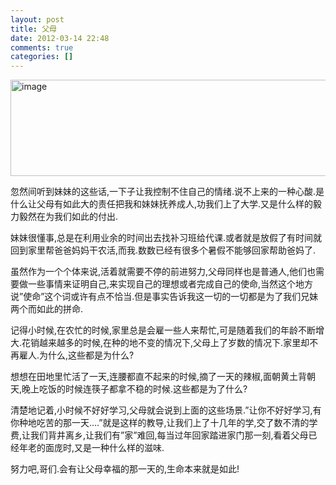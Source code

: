 ```yaml
---
layout: post
title: 父母
date: 2012-03-14 22:48
comments: true
categories: []
---
```

<p><a href="http://www.yyxzy.org/wp-content/uploads/2012/03/image9.png"><img style="background-image: none; border-right-width: 0px; padding-left: 0px; padding-right: 0px; display: inline; border-top-width: 0px; border-bottom-width: 0px; border-left-width: 0px; padding-top: 0px" title="image" border="0" alt="image" src="http://www.yyxzy.org/wp-content/uploads/2012/03/image_thumb9.png" width="1120" height="154"></a></p> <p>忽然间听到妹妹的这些话,一下子让我控制不住自己的情绪.说不上来的一种心酸.是什么让父母有如此大的责任把我和妹妹抚养成人,功我们上了大学.又是什么样的毅力毅然在为我们如此的付出.</p> <p>妹妹很懂事,总是在利用业余的时间出去找补习班给代课.或者就是放假了有时间就回到家里帮爸爸妈妈干农活,而我.数数已经有很多个暑假不能够回家帮助爸妈了.</p> <p>虽然作为一个个体来说,活着就需要不停的前进努力,父母同样也是普通人,他们也需要做一些事情来证明自己,来实现自己的理想或者完成自己的使命,当然这个地方说”使命”这个词或许有点不恰当.但是事实告诉我这一切的一切都是为了我们兄妹两个而如此的拼命.</p> <p>记得小时候,在农忙的时候,家里总是会雇一些人来帮忙,可是随着我们的年龄不断增大.花销越来越多的时候,在种的地不变的情况下,父母上了岁数的情况下.家里却不再雇人.为什么,这些都是为什么?</p> <p>想想在田地里忙活了一天,连腰都直不起来的时候,摘了一天的辣椒,面朝黄土背朝天,晚上吃饭的时候连筷子都拿不稳的时候.这些都是为了什么?</p> <p>清楚地记着,小时候不好好学习,父母就会说到上面的这些场景.”让你不好好学习,有你种地吃苦的那一天….”就是这样的教导,让我们上了十几年的学,交了数不清的学费,让我们背井离乡,让我们有”家”难回,每当过年回家踏进家门那一刻,看着父母已经年老的面庞时,又是一种什么样的滋味.</p> <p>努力吧,哥们.会有让父母幸福的那一天的,生命本来就是如此!</p>
